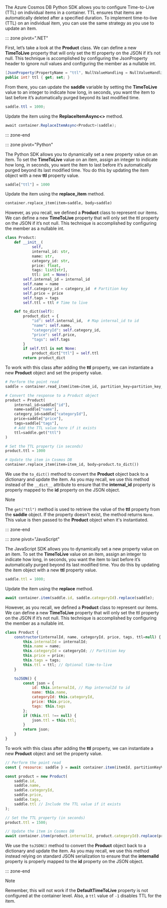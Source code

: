 The Azure Cosmos DB Python SDK allows you to configure Time-to-Live (TTL) on individual items in a container. TTL ensures that items are automatically deleted after a specified duration. To implement time-to-live (TTL) on an individual item, you can use the same strategy as you use to update an item.

::: zone pivot=".NET"

First, let’s take a look at the **Product** class. We can define a new **TimeToLive** property that will only set the ttl property on the JSON if it’s not null. This technique is accomplished by configuring the JsonProperty header to ignore null values and configuring the member as a nullable int.

```csharp
[JsonProperty(PropertyName = "ttl", NullValueHandling = NullValueHandling.Ignore)]
public int? ttl { get; set; }
```

From there, you can update the **saddle** variable by setting the **TimeToLive** value to an integer to indicate how long, in seconds, you want the item to last before it’s automatically purged beyond its last modified time.

```csharp
saddle.ttl = 1000;
```

Update the item using the **ReplaceItemAsync<>** method.

```csharp
await container.ReplaceItemAsync<Product>(saddle);
```

::: zone-end

::: zone pivot="Python"

The Python SDK allows you to dynamically set a new property value on an item. To set the **TimeToLive** value on an item, assign an integer to indicate how long, in seconds, you want the item to last before it’s automatically purged beyond its last modified time. You do this by updating the item object with a new **ttl** property value.

```python
saddle["ttl"] = 1000
```

Update the item using the **replace_item** method.

```python
container.replace_item(item=saddle, body=saddle)
```

However, as you recall, we defined a **Product** class to represent our items. We can define a new **TimeToLive** property that will only set the ttl property on the JSON if it’s not null. This technique is accomplished by configuring the member as a nullable int.

```python
class Product:
    def __init__(
            self,
            internal_id: str,
            name: str,
            category_id: str,
            price: float,
            tags: list[str],
            ttl: int = None):
        self.internal_id = internal_id
        self.name = name
        self.category_id = category_id  # Partition key
        self.price = price
        self.tags = tags
        self.ttl = ttl # Time to live

    def to_dict(self):
        product_dict = {
            "id": self.internal_id,  # Map internal_id to id
            "name": self.name,
            "categoryId": self.category_id,
            "price": self.price,
            "tags": self.tags
        }
        if self.ttl is not None:
            product_dict["ttl"] = self.ttl
        return product_dict
```

To work with this class after adding the **ttl** property, we can instantiate a new **Product** object and set the property value.

```python
# Perform the point read
saddle = container.read_item(item=item_id, partition_key=partition_key_value)

# Convert the response to a Product object
product = Product(
    internal_id=saddle["id"],
    name=saddle["name"],
    category_id=saddle["categoryId"],
    price=saddle["price"],
    tags=saddle["tags"],
    # Add the TTL value here if it exists
    ttl=saddle.get("ttl")
)

# Set the TTL property (in seconds)
product.ttl = 1000

# Update the item in Cosmos DB
container.replace_item(item=item_id, body=product.to_dict())
```

We use the `to_dict()` method to convert the **Product** object back to a dictionary and update the item. As you may recall, we use this method instead of the `__dict__` attribute to ensure that the **internal_id** property is properly mapped to the **id** property on the JSON object.

> [!NOTE]
> The `get("ttl")` method is used to retrieve the value of the **ttl** property from the **saddle** object. If the property doesn't exist, the method returns `None`. This value is then passed to the **Product** object when it's instantiated.

::: zone-end

::: zone pivot="JavaScript"

The JavaScript SDK allows you to dynamically set a new property value on an item. To set the **TimeToLive** value on an item, assign an integer to indicate how long, in seconds, you want the item to last before it’s automatically purged beyond its last modified time. You do this by updating the item object with a new **ttl** property value.

```javascript
saddle.ttl = 1000;
```

Update the item using the **replace** method.

```javascript
await container.item(saddle.id, saddle.categoryId).replace(saddle);
```

However, as you recall, we defined a **Product** class to represent our items. We can define a new **TimeToLive** property that will only set the ttl property on the JSON if it’s not null. This technique is accomplished by configuring the member as a nullable int.

```javascript
class Product {
    constructor(internalId, name, categoryId, price, tags, ttl=null) {
        this.internalId = internalId;
        this.name = name;
        this.categoryId = categoryId; // Partition key
        this.price = price;
        this.tags = tags;
        this.ttl = ttl; // Optional time-to-live
    }

    toJSON() {
        const json = {
            id: this.internalId, // Map internalId to id
            name: this.name,
            categoryId: this.categoryId,
            price: this.price,
            tags: this.tags
        };
        if (this.ttl !== null) {
            json.ttl = this.ttl;
        }
        return json;
    }
}
```

To work with this class after adding the **ttl** property, we can instantiate a new **Product** object and set the property value.

```javascript
// Perform the point read
const { resource: saddle } = await container.item(itemId, partitionKeyValue).read();

const product = new Product(
    saddle.id,
    saddle.name,
    saddle.categoryId,
    saddle.price,
    saddle.tags,
    saddle.ttl // Include the TTL value if it exists
);

// Set the TTL property (in seconds)
product.ttl = 1500;

// Update the item in Cosmos DB
await container.item(product.internalId, product.categoryId).replace(product.toJSON());
```

We use the `toJSON()` method to convert the **Product** object back to a dictionary and update the item. As you may recall, we use this method instead relying on standard JSON serialization to ensure that the **internalId** property is properly mapped to the **id** property on the JSON object.

::: zone-end

> [!NOTE]
> Remember, this will not work if the **DefaultTimeToLive** property is not configured at the container level. Also, a `ttl` value of `-1` disables TTL for the item.
